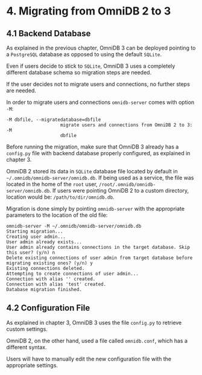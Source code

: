 # 4. Migrating from OmniDB 2 to 3

## 4.1 Backend Database

As explained in the previous chapter, OmniDB 3 can be deployed pointing to a `PostgreSQL`
database as opposed to using the default `SQLite`.

Even if users decide to stick to `SQLite`, OmniDB 3 uses a completely different
database schema so migration steps are needed.

If the user decides not to migrate users and connections, no further steps are
needed.

In order to migrate users and connections `omnidb-server` comes with option `-M`:

```
-M dbfile, --migratedatabase=dbfile
                    migrate users and connections from OmniDB 2 to 3: -M
                    dbfile
```

Before running the migration, make sure that OmniDB 3 already has a `config.py`
file with backend database properly configured, as explained in chapter 3.

OmniDB 2 stored its data in `SQLite` database file located by default in
`~/.omnidb/omnidb-server/omnidb.db`. If being used as a service, the file was located
in the home of the `root` user, `/root/.omnidb/omnidb-server/omnidb.db`. If users
were pointing OmniDB 2 to a custom directory, location would be: `/path/to/dir/omnidb.db`.

Migration is done simply by pointing `omnidb-server` with the appropriate parameters
to the location of the old file:

```
omnidb-server -M ~/.omnidb/omnidb-server/omnidb.db
Starting migration...
Creating user admin...
User admin already exists...
User admin already contains connections in the target database. Skip this user? (y/n) n
Delete existing connections of user admin from target database before migrating existing ones? (y/n) y
Existing connections deleted.
Attempting to create connections of user admin...
Connection with alias '' created.
Connection with alias 'test' created.
Database migration finished.
```


## 4.2 Configuration File

As explained in chapter 3, OmniDB 3 uses the file `config.py` to retrieve custom
settings.

OmniDB 2, on the other hand, used a file called `omnidb.conf`, which has a different
syntax.

Users will have to manually edit the new configuration file with the appropriate
settings.
